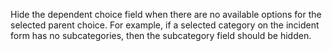 Hide the dependent choice field when there are no available options for the selected parent choice.
For example, if a selected category on the incident form has no subcategories, then the subcategory field should be hidden.
